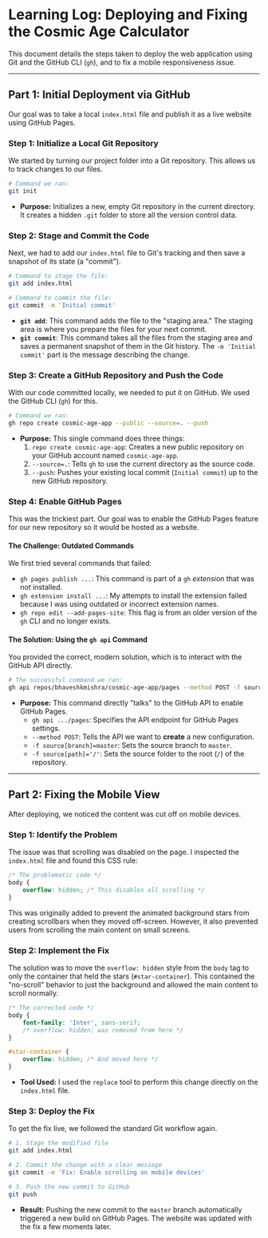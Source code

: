 # Learning Log: Deploying and Fixing the Cosmic Age Calculator

This document details the steps taken to deploy the web application using Git and the GitHub CLI (`gh`), and to fix a mobile responsiveness issue.

---

## Part 1: Initial Deployment via GitHub

Our goal was to take a local `index.html` file and publish it as a live website using GitHub Pages.

### Step 1: Initialize a Local Git Repository

We started by turning our project folder into a Git repository. This allows us to track changes to our files.

```bash
# Command we ran:
git init
```
*   **Purpose:** Initializes a new, empty Git repository in the current directory. It creates a hidden `.git` folder to store all the version control data.

### Step 2: Stage and Commit the Code

Next, we had to add our `index.html` file to Git's tracking and then save a snapshot of its state (a "commit").

```bash
# Command to stage the file:
git add index.html

# Command to commit the file:
git commit -m 'Initial commit'
```
*   **`git add`**: This command adds the file to the "staging area." The staging area is where you prepare the files for your next commit.
*   **`git commit`**: This command takes all the files from the staging area and saves a permanent snapshot of them in the Git history. The `-m 'Initial commit'` part is the message describing the change.

### Step 3: Create a GitHub Repository and Push the Code

With our code committed locally, we needed to put it on GitHub. We used the GitHub CLI (`gh`) for this.

```bash
# Command we ran:
gh repo create cosmic-age-app --public --source=. --push
```
*   **Purpose:** This single command does three things:
    1.  `repo create cosmic-age-app`: Creates a new public repository on your GitHub account named `cosmic-age-app`.
    2.  `--source=.`: Tells `gh` to use the current directory as the source code.
    3.  `--push`: Pushes your existing local commit (`Initial commit`) up to the new GitHub repository.

### Step 4: Enable GitHub Pages

This was the trickiest part. Our goal was to enable the GitHub Pages feature for our new repository so it would be hosted as a website.

#### The Challenge: Outdated Commands

We first tried several commands that failed:
*   `gh pages publish ...`: This command is part of a `gh` *extension* that was not installed.
*   `gh extension install ...`: My attempts to install the extension failed because I was using outdated or incorrect extension names.
*   `gh repo edit --add-pages-site`: This flag is from an older version of the `gh` CLI and no longer exists.

#### The Solution: Using the `gh api` Command

You provided the correct, modern solution, which is to interact with the GitHub API directly.

```bash
# The successful command we ran:
gh api repos/bhaveshkmishra/cosmic-age-app/pages --method POST -f source[branch]=master -f source[path]='/'
```
*   **Purpose:** This command directly "talks" to the GitHub API to enable GitHub Pages.
    *   `gh api .../pages`: Specifies the API endpoint for GitHub Pages settings.
    *   `--method POST`: Tells the API we want to **create** a new configuration.
    *   `-f source[branch]=master`: Sets the source branch to `master`.
    *   `-f source[path]='/'`: Sets the source folder to the root (`/`) of the repository.

---

## Part 2: Fixing the Mobile View

After deploying, we noticed the content was cut off on mobile devices.

### Step 1: Identify the Problem

The issue was that scrolling was disabled on the page. I inspected the `index.html` file and found this CSS rule:

```css
/* The problematic code */
body {
    overflow: hidden; /* This disables all scrolling */
}
```
This was originally added to prevent the animated background stars from creating scrollbars when they moved off-screen. However, it also prevented users from scrolling the main content on small screens.

### Step 2: Implement the Fix

The solution was to move the `overflow: hidden` style from the `body` tag to only the container that held the stars (`#star-container`). This contained the "no-scroll" behavior to just the background and allowed the main content to scroll normally.

```css
/* The corrected code */
body {
    font-family: 'Inter', sans-serif;
    /* overflow: hidden; was removed from here */
}

#star-container {
    overflow: hidden; /* And moved here */
}
```
*   **Tool Used:** I used the `replace` tool to perform this change directly on the `index.html` file.

### Step 3: Deploy the Fix

To get the fix live, we followed the standard Git workflow again.

```bash
# 1. Stage the modified file
git add index.html

# 2. Commit the change with a clear message
git commit -m 'Fix: Enable scrolling on mobile devices'

# 3. Push the new commit to GitHub
git push
```
*   **Result:** Pushing the new commit to the `master` branch automatically triggered a new build on GitHub Pages. The website was updated with the fix a few moments later.
